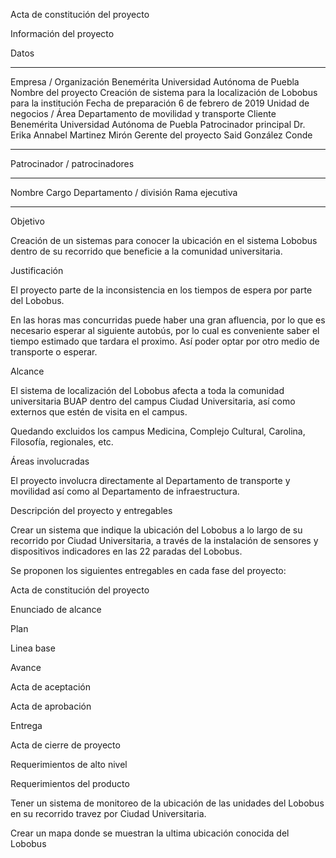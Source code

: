 Acta de constitución del proyecto

Información del proyecto

Datos

  --------------------------- -------------------------------------------------------------------------
  Empresa / Organización      Benemérita Universidad Autónoma de Puebla
  Nombre del proyecto         Creación de sistema para la localización de Lobobus para la institución
  Fecha de preparación        6 de febrero de 2019
  Unidad de negocios / Área   Departamento de movilidad y transporte
  Cliente                     Benemérita Universidad Autónoma de Puebla
  Patrocinador principal      Dr. Erika Annabel Martinez Mirón
  Gerente del proyecto        Said González Conde
  --------------------------- -------------------------------------------------------------------------

Patrocinador / patrocinadores

  -------- ------- ------------------------- ----------------
  Nombre   Cargo   Departamento / división   Rama ejecutiva
                                             
                                             
                                             
  -------- ------- ------------------------- ----------------

Objetivo

Creación de un sistemas para conocer la ubicación en el sistema Lobobus
dentro de su recorrido que beneficie a la comunidad universitaria.

Justificación

El proyecto parte de la inconsistencia en los tiempos de espera por
parte del Lobobus.

En las horas mas concurridas puede haber una gran afluencia, por lo que
es necesario esperar al siguiente autobús, por lo cual es conveniente
saber el tiempo estimado que tardara el proximo. Así poder optar por
otro medio de transporte o esperar.

Alcance

El sistema de localización del Lobobus afecta a toda la comunidad
universitaria BUAP dentro del campus Ciudad Universitaria, así como
externos que estén de visita en el campus.

Quedando excluidos los campus Medicina, Complejo Cultural, Carolina,
Filosofía, regionales, etc.

Áreas involucradas

El proyecto involucra directamente al Departamento de transporte y
movilidad así como al Departamento de infraestructura.

Descripción del proyecto y entregables

Crear un sistema que indique la ubicación del Lobobus a lo largo de su
recorrido por Ciudad Universitaria, a través de la instalación de
sensores y dispositivos indicadores en las 22 paradas del Lobobus.

Se proponen los siguientes entregables en cada fase del proyecto:

Acta de constitución del proyecto

Enunciado de alcance

Plan

Linea base

Avance

Acta de aceptación

Acta de aprobación

Entrega

Acta de cierre de proyecto

Requerimientos de alto nivel

Requerimientos del producto

Tener un sistema de monitoreo de la ubicación de las unidades del
Lobobus en su recorrido travez por Ciudad Universitaria.

Crear un mapa donde se muestran la ultima ubicación conocida del Lobobus
